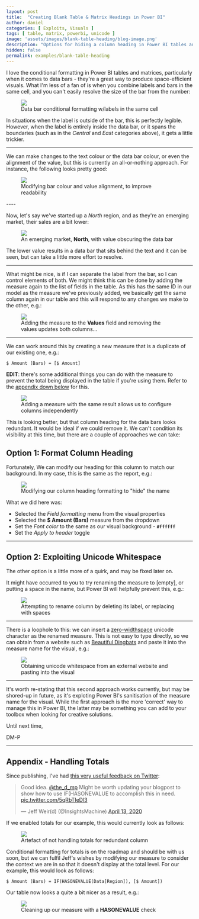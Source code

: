 ```yaml
---
layout: post
title:  "Creating Blank Table & Matrix Headings in Power BI"
author: daniel
categories: [ Exploits, Visuals ]
tags: [ table, matrix, powerbi, unicode ]
image: 'assets/images/blank-table-heading/blog-image.png'
description: "Options for hiding a column heading in Power BI tables and matrices in situations where it might be redundant."
hidden: false
permalink: examples/blank-table-heading
---
```


I love the conditional formatting in Power BI tables and matrices, particularly when it comes to data bars - they're a great way to produce space-efficient visuals. What I'm less of a fan of is when you combine labels and bars in the same cell, and you can't easily resolve the size of the bar from the number:

<div class="text-center">
    <figure class="figure">
        <img src="/assets/images/blank-table-heading/bars-and-label.png" class="figure-img img-fluid rounded">
        <figcaption class="figure-caption">Data bar conditional formatting w/labels in the same cell</figcaption>
    </figure>
</div>

In situations when the label is outside of the bar, this is perfectly legible. However, when the label is entirely inside the data bar, or it spans the boundaries (such as in the *Central* and *East* categories above), it gets a little trickier.

----
We can make changes to the text colour or the data bar colour, or even the alignment of the value, but this is currently an all-or-nothing approach. For instance, the following looks pretty good:

<div class="text-center">
    <figure class="figure">
        <img src="/assets/images/blank-table-heading/bars-with-lighter-shading.png" class="figure-img img-fluid rounded">
        <figcaption class="figure-caption">Modifying bar colour and value alignment, to improve readability</figcaption>
    </figure>
</div>
----

Now, let's say we've started up a *North* region, and as they're an emerging market, their sales are a bit lower:

<div class="text-center">
    <figure class="figure">
        <img src="/assets/images/blank-table-heading/bars-with-lighter-shading-emerging.png" class="figure-img img-fluid rounded">
        <figcaption class="figure-caption">An emerging market, <b>North</b>, with value obscuring the data bar</figcaption>
    </figure>
</div>

The lower value results in a data bar that sits behind the text and it can be seen, but can take a little more effort to resolve.

----
What might be nice, is if I can separate the label from the bar, so I can control elements of both. We might think this can be done by adding the measure again to the list of fields in the table. As this has the same ID in our model as the measure we've previously added, we basically get the same column again in our table and this will respond to any changes we make to the other, e.g.:

<div class="text-center">
    <figure class="figure">
        <img src="/assets/images/blank-table-heading/adding-same-measure-changing-props.png" class="figure-img img-fluid rounded">
        <figcaption class="figure-caption">Adding the measure to the <b>Values</b> field and removing the values updates both columns...</figcaption>
    </figure>
</div>

----
We can work around this by creating a new measure that is a duplicate of our existing one, e.g.:

```
$ Amount (Bars) = [$ Amount]
```

**EDIT**: there's some additional things you can do with the measure to prevent the total being displayed in the table if you're using them. Refer to the [appendix down below](#appendix---handling-totals) for this.

<div class="text-center">
    <figure class="figure">
        <img src="/assets/images/blank-table-heading/adding-independent-measure.png" class="figure-img img-fluid rounded">
        <figcaption class="figure-caption">Adding a measure with the same result allows us to configure columns independently</figcaption>
    </figure>
</div>


This is looking better, but that column heading for the data bars looks redundant. It would be ideal if we could remove it. We can't condition its visibility at this time, but there are a couple of approaches we can take:

## Option 1: Format Column Heading

Fortunately, We can modify our heading for this column to match our background. In my case, this is the same as the report, e.g.:

<div class="text-center">
    <figure class="figure">
        <img src="/assets/images/blank-table-heading/modifying-header-colours.png" class="figure-img img-fluid rounded">
        <figcaption class="figure-caption">Modifying our column heading formatting to "hide" the name</figcaption>
    </figure>
</div>

What we did here was:

* Selected the *Field formatting* menu from the visual properties
* Selected the **$ Amount (Bars)** measure from the dropdown
* Set the *Font color* to the same as our visual background - **`#ffffff`**
* Set the *Apply to header* toggle

----
## Option 2: Exploiting Unicode Whitespace

The other option is a little more of a quirk, and may be fixed later on.

It might have occurred to you to try renaming the measure to [empty], or putting a space in the name, but Power BI will helpfully prevent this, e.g.:

<div class="text-center">
    <figure class="figure">
        <img src="/assets/images/blank-table-heading/renaming-columns-with-whitespace.gif" class="figure-img img-fluid rounded">
        <figcaption class="figure-caption">Attempting to rename column by deleting its label, or replacing with spaces</figcaption>
    </figure>
</div>

----
There is a loophole to this: we can insert a <a href="https://en.wikipedia.org/wiki/Zero-width_space" target="_blank">zero-widthspace</a> unicode character as the renamed measure. This is not easy to type directly, so we can obtain from a website such as <a href="https://beautifuldingbats.com/whitespace/" target="_blank">Beautiful Dingbats</a> and paste it into the measure name for the visual, e.g.:

<div class="text-center">
    <figure class="figure">
        <img src="/assets/images/blank-table-heading/copy-pasting-whitespace-into-measure-name.gif" class="figure-img img-fluid rounded">
        <figcaption class="figure-caption">Obtaining unicode whitespace from an external website and pasting into the visual</figcaption>
    </figure>
</div>

----
It's worth re-stating that this second approach works currently, but may be shored-up in future, as it's exploting Power BI's sanitisation of the measure name for the visual. While the first approach is the more 'correct' way to manage this in Power BI, the latter may be something you can add to your toolbox when looking for creative solutions.

Until next time,

DM-P

----

## Appendix - Handling Totals

Since publishing, I've had <a href = "https://twitter.com/InsightsMachine/status/1249786337911140352" target="_blank">this very useful feedback on Twitter</a>:

<blockquote class="twitter-tweet"><p lang="en" dir="ltr">Good idea. <a href="https://twitter.com/the_d_mp?ref_src=twsrc%5Etfw">@the_d_mp</a> Might be worth updating your blogpost to show how to use IF(HASONEVALUE to accomplish this in need. <a href="https://t.co/5qRbTIeDl3">pic.twitter.com/5qRbTIeDl3</a></p>&mdash; Jeff Weir(d) (@InsightsMachine) <a href="https://twitter.com/InsightsMachine/status/1249786337911140352?ref_src=twsrc%5Etfw">April 13, 2020</a></blockquote> <script async src="https://platform.twitter.com/widgets.js" charset="utf-8"></script>

If we enabled totals for our example, this would currently look as follows:

<div class="text-center">
    <figure class="figure">
        <img src="/assets/images/blank-table-heading/total-showing.png" class="figure-img img-fluid rounded">
        <figcaption class="figure-caption">Artefact of not handling totals for redundant column</figcaption>
    </figure>
</div>

Conditional formatting for totals is on the roadmap and should be with us soon, but we can fulfil Jeff's wishes by modifying our measure to consider the context we are in so that it doesn't display at the total level. For our example, this would look as follows:

```
$ Amount (Bars) = IF(HASONEVALUE(Data[Region]), [$ Amount])
```

Our table now looks a quite a bit nicer as a result, e.g.:

<div class="text-center">
    <figure class="figure">
        <img src="/assets/images/blank-table-heading/total-not-showing.png" class="figure-img img-fluid rounded">
        <figcaption class="figure-caption">Cleaning up our measure with a <b>HASONEVALUE</b> check</figcaption>
    </figure>
</div>